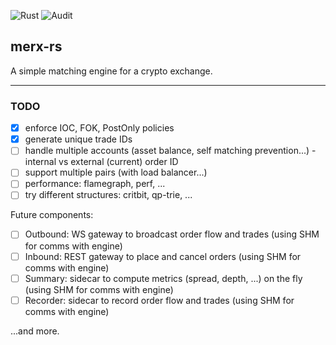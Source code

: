 ![Rust](https://github.com/flopezlasanta/merx-rs/actions/workflows/rust.yml/badge.svg)
![Audit](https://github.com/flopezlasanta/merx-rs/actions/workflows/audit.yml/badge.svg)

## merx-rs

A simple matching engine for a crypto exchange.

---

### TODO

- [x] enforce IOC, FOK, PostOnly policies
- [x] generate unique trade IDs
- [ ] handle multiple accounts (asset balance, self matching prevention...) - internal vs external (current) order ID
- [ ] support multiple pairs (with load balancer...)
- [ ] performance: flamegraph, perf, ...
- [ ] try different structures: critbit, qp-trie, ...

Future components:

- [ ] Outbound: WS gateway to broadcast order flow and trades (using SHM for comms with engine)
- [ ] Inbound: REST gateway to place and cancel orders (using SHM for comms with engine)
- [ ] Summary: sidecar to compute metrics (spread, depth, ...) on the fly (using SHM for comms with engine)
- [ ] Recorder: sidecar to record order flow and trades (using SHM for comms with engine)

...and more.

